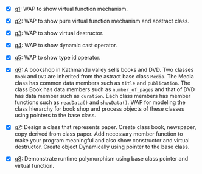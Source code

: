 - [x] [q1](q1.cpp): WAP to show virtual function mechanism.
- [x] [q2](q2.cpp): WAP to show pure virtual function mechanism and abstract class.
- [x] [q3](q3.cpp): WAP to show virtual destructor.
- [x] [q4](q4.cpp): WAP to show dynamic cast operator.
- [x] [q5](q5.cpp): WAP to show type id operator.
- [x] [q6](q6.cpp): A bookshop in Kathmandu valley sells books and DVD. Two classes `Book` and `DVD` are inherited from the astract base class `Media`. The Media class has common data members such as `title` and `publication`. The class Book has data members such as `number_of_pages` and that of DVD has data member such as `duration`. Each class members has member functions such as `readData()` and `showData()`. WAP for modeling the class hierarchy for book shop and process objects of these classes using pointers to the base class.
- [x] [q7](q7.cpp): Design a class that represents paper. Create class book, newspaper, copy derived from class paper. Add necessary member function to make your program meaningful and also show constructor and virtual destructor. Create object Dynamically using pointer to the base class.
- [x] [q8](q8.cpp): Demonstrate runtime polymorphism using base class pointer and virtual function.

